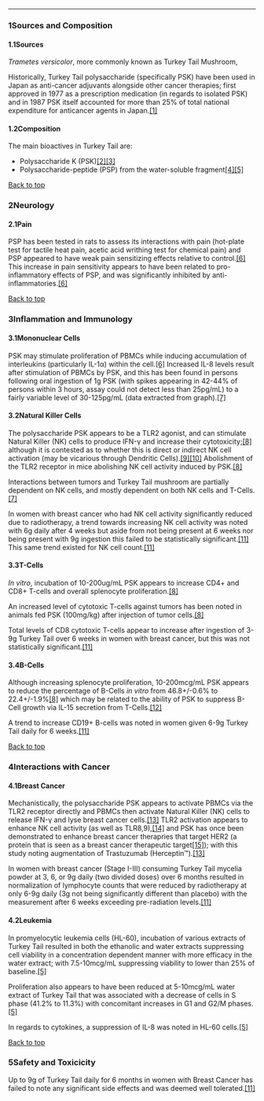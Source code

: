 





---


### 1Sources and Composition

#### 1.1Sources


*Trametes versicolor*, more commonly known as Turkey Tail Mushroom,


Historically, Turkey Tail polysaccharide (specifically PSK) have been used in Japan as anti-cancer adjuvants alongside other cancer therapies; first approved in 1977 as a prescription medication (in regards to isolated PSK) and in 1987 PSK itself accounted for more than 25% of total national expenditure for anticancer agents in Japan.[[1]](#ref1)


#### 1.2Composition


The main bioactives in Turkey Tail are:


* Polysaccharide K (PSK)[[2]](#ref2)[[3]](#ref3)
* Polysaccharide-peptide (PSP) from the water-soluble fragment[[4]](#ref4)[[5]](#ref5)

[Back to top](#c-sources-and-composition)
### 2Neurology

#### 2.1Pain


PSP has been tested in rats to assess its interactions with pain (hot-plate test for tactile heat pain, acetic acid writhing test for chemical pain) and PSP appeared to have weak pain sensitizing effects relative to control.[[6]](#ref6) This increase in pain sensitivity appears to have been related to pro-inflammatory effects of PSP, and was significantly inhibited by anti-inflammatories.[[6]](#ref6)


[Back to top](#c-neurology)
### 3Inflammation and Immunology

#### 3.1Mononuclear Cells


PSK may stimulate proliferation of PBMCs while inducing accumulation of interleukins (particularly IL-1α) within the cell.[[6]](#ref6) Increased IL-8 levels result after stimulation of PBMCs by PSK, and this has been found in persons following oral ingestion of 1g PSK (with spikes appearing in 42-44% of persons within 3 hours, assay could not detect less than 25pg/mL) to a fairly variable level of 30-125pg/mL (data extracted from graph).[[7]](#ref7)


#### 3.2Natural Killer Cells


The polysaccharide PSK appears to be a TLR2 agonist, and can stimulate Natural Killer (NK) cells to produce IFN-γ and increase their cytotoxicity;[[8]](#ref8) although it is contested as to whether this is direct or indirect NK cell activation (may be vicarious through Dendritic Cells).[[9]](#ref9)[[10]](#ref10) Abolishment of the TLR2 receptor in mice abolishing NK cell activity induced by PSK.[[8]](#ref8)


Interactions between tumors and Turkey Tail mushroom are partially dependent on NK cells, and mostly dependent on both NK cells and T-Cells.[[7]](#ref7)


In women with breast cancer who had NK cell activity significantly reduced due to radiotherapy, a trend towards increasing NK cell activity was noted with 6g daily after 4 weeks but aside from not being present at 6 weeks nor being present with 9g ingestion this failed to be statistically significant.[[11]](#ref11) This same trend existed for NK cell count.[[11]](#ref11)


#### 3.3T-Cells


*In vitro*, incubation of 10-200ug/mL PSK appears to increase CD4+ and CD8+ T-cells and overall splenocyte proliferation.[[8]](#ref8)


An increased level of cytotoxic T-cells against tumors has been noted in animals fed PSK (100mg/kg) after injection of tumor cells.[[8]](#ref8)


Total levels of CD8 cytotoxic T-cells appear to increase after ingestion of 3-9g Turkey Tail over 6 weeks in women with breast cancer, but this was not statistically significant.[[11]](#ref11)


#### 3.4B-Cells


Although increasing splenocyte proliferation, 10-200mcg/mL PSK appears to reduce the percentage of B-Cells *in vitro* from 46.8+/-0.6% to 22.4+/-1.9%[[8]](#ref8) which may be related to the ability of PSK to suppress B-Cell growth via IL-15 secretion from T-Cells.[[12]](#ref12)


A trend to increase CD19+ B-cells was noted in women given 6-9g Turkey Tail daily for 6 weeks.[[11]](#ref11)


[Back to top](#c-inflammation-and-immunology)
### 4Interactions with Cancer

#### 4.1Breast Cancer


Mechanistically, the polysaccharide PSK appears to activate PBMCs via the TLR2 receptor directly and PBMCs then activate Natural Killer (NK) cells to release IFN-γ and lyse breast cancer cells.[[13]](#ref13) TLR2 activation appears to enhance NK cell activity (as well as TLR8,9),[[14]](#ref14) and PSK has once been demonstrated to enhance breast cancer therapries that target HER2 (a protein that is seen as a breast cancer therapeutic target[[15]](#ref15)); with this study noting augmentation of Trastuzumab (Herceptin™).[[13]](#ref13)


In women with breast cancer (Stage I-III) consuming Turkey Tail mycelia powder at 3, 6, or 9g daily (two divided doses) over 6 months resulted in normalization of lymphocyte counts that were reduced by radiotherapy at only 6-9g daily (3g not being significantly different than placebo) with the measurement after 6 weeks exceeding pre-radiation levels.[[11]](#ref11)


#### 4.2Leukemia


In promyelocytic leukemia cells (HL-60), incubation of various extracts of Turkey Tail resulted in both the ethanolic and water extracts suppressing cell viability in a concentration dependent manner with more efficacy in the water extract; with 7.5-10mcg/mL suppressing viability to lower than 25% of baseline.[[5]](#ref5)


Proliferation also appears to have been reduced at 5-10mcg/mL water extract of Turkey Tail that was associated with a decrease of cells in S phase (41.2% to 11.3%) with concomitant increases in G1 and G2/M phases.[[5]](#ref5)


In regards to cytokines, a suppression of IL-8 was noted in HL-60 cells.[[5]](#ref5)


[Back to top](#c-interactions-with-cancer)
### 5Safety and Toxicicity

Up to 9g of Turkey Tail daily for 6 months in women with Breast Cancer has failed to note any significant side effects and was deemed well tolerated.[[11]](#ref11)

 


